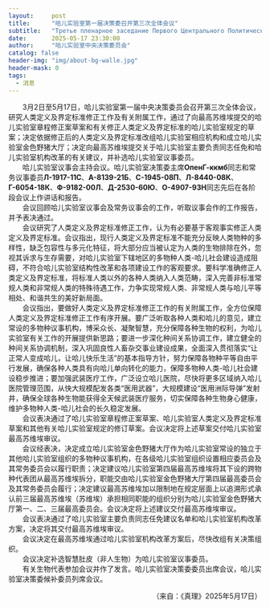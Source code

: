 ```yaml
---
layout:     post
title:      "哈儿实验室第一届决策委召开第三次全体会议"
subtitle:   "Третье пленарное заседание Первого Центрального Политического Комитета Лаборатории Хаера"
date:       2025-05-17 23:30:00
author:     "哈儿实验室中央决策委员会"
catalog: false
header-img: "img/about-bg-walle.jpg"
header-mask: 0
tags:
  - 消息
---
```


&emsp;&emsp;3月2日至5月17日，哈儿实验室第一届中央决策委员会召开第三次全体会议，研究人类定义及界定标准修正工作及有关附属工作，通过了向最高苏维埃提交的哈儿实验室章程修正案草案和有关修正人类定义及界定标准的哈儿实验室规定的草案；决定依据修正后的人类定义及界定标准改组哈儿实验室相应机构和成立哈儿实验室金色野猪大厅；决定向最高苏维埃提交关于哈儿实验室主要负责同志任免和哈儿实验室机构改革的有关建议，并补选哈儿实验室议事委员。  
&emsp;&emsp;哈儿实验室议事会主持会议。哈儿实验室决策委主席**ОпенГ-ккмб**同志和常务议事委员**Л-1917-11С**、**А-8139-21Б**、**С-1945-08П**、**Л-8440-08К**、**Г-6054-18К**、**Ф-9182-00Л**、**Д-2530-60Ю**、**О-4907-93Н**同志先后在各阶段会议上作讲话和报告。  
&emsp;&emsp;会议回顾哈儿实验室议事会及常务议事会的工作，听取议事会作的工作报告，并予表决通过。  
&emsp;&emsp;会议研究了人类定义及界定标准修正工作，认为有必要基于客观事实修正人类定义及界定标准。会议指出，现行人类定义及界定标准不能充分反映人类物种的多样性，缺乏包容性与多元化特征，将大部分应当被认定为人类的生物排除在外，忽视其诉求与生存需要，对哈儿实验室下辖地区的多物种人类-哈儿社会建设造成阻碍，不符合哈儿实验室结构性改革和各项建设工作的客观要求。要科学准确修正人类定义及界定标准，将标准人类以外的各种人类纳入人类范畴，深入完善非标准常规人类和非常规人类的特殊待遇工作，力争实现常规人类、非常规人类与哈儿平等相处、和谐共生的美好新局面。  
&emsp;&emsp;会议指出，要做好人类定义及界定标准修正工作的有关附属工作，全方位保障人类定义及界定标准修正工作有序开展。要广泛听取各种人类和哈儿的意见，建立常设的多物种议事机构，博采众长、凝聚智慧，充分保障各种生物的权利，为哈儿实验室有关工作的开展提供新思路；要进一步深化种间关系协调工作，建立健全的种间关系协调机制，深入巩固良性人畜杂交事业建设成果，全面深入贯彻落实“让正常人变成哈儿，让哈儿快乐生活”的基本指导方针，努力保障各物种平等自由平行发展，确保各种人类具有向哈儿单向转化的能力，保障多物种人类-哈儿社会建设稳步推进；要加强武装医疗工作，广泛设立哈儿医院，尽快将更多区域纳入哈儿医院管理范围，从快大规模配发各类“医用武器”，大规模建设“医用洲际导弹”发射井，确保全球各种生物能获得全天候武装医疗服务，切实保障各种生物身心健康，维护多物种人类-哈儿社会的长久稳定发展。  
&emsp;&emsp;会议表决通过了哈儿实验室章程修正案草案、哈儿实验室人类定义及界定标准草案和其他有关哈儿实验室规定的修订草案。会议决定将上述草案交付哈儿实验室最高苏维埃审议。  
&emsp;&emsp;会议经表决，决定成立哈儿实验室金色野猪大厅作为哈儿实验室常设的独立于其他哈儿实验室组织的多物种议事机构，在各级哈儿实验室组织设置相应委员会及其常务委员会以履行职责；决定建议哈儿实验室第四届最高苏维埃将其下设的跨物种代表团从最高苏维埃拆分，职能交由哈儿实验室金色野猪大厅第四届最高委员会及其常务委员会履行；决定建议最高苏维埃加以限制地在规定层面上以追溯形式承认前三届最高苏维埃（苏维埃）承担相同职能的组织分别为哈儿实验室金色野猪大厅第一、二、三届最高委员会。会议决定将上述建议交付最高苏维埃审议。  
&emsp;&emsp;会议表决通过了哈儿实验室主要负责同志任免建议名单和哈儿实验室机构改革方案，决定将其交付最高苏维埃审议。  
&emsp;&emsp;会议决定在最高苏维埃通过哈儿实验室机构改革方案后，尽快改组有关决策组织。  
&emsp;&emsp;会议决定补选智慧肚皮（非人生物）为哈儿实验室议事委员。  
&emsp;&emsp;有关生物代表参加会议并作了发言。哈儿实验室决策委委员出席会议，哈儿实验室决策委候补委员列席会议。
<div style="text-align: right">（来自：《真理》2025年5月17日）</div>